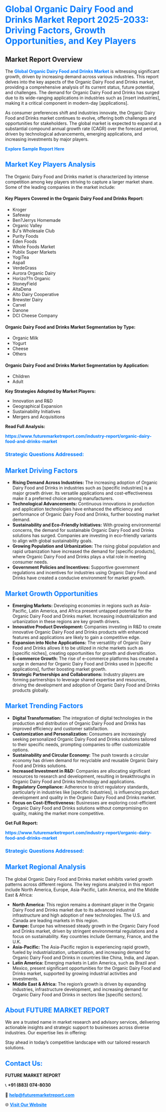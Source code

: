 <h1 style="color: #007BFF;">Global Organic Dairy Food and Drinks Market Report 2025-2033: Driving Factors, Growth Opportunities, and Key Players</h1>

<section id="overview">
<h2>Market Report Overview</h2>
<p>The <a href="https://www.futuremarketreport.com/industry-report/organic-dairy-food-and-drinks-market" style="color: #007BFF; text-decoration: none;"><strong>Global Organic Dairy Food and Drinks Market</strong></a> is witnessing significant growth, driven by increasing demand across various industries. This report delves into the key aspects of the Organic Dairy Food and Drinks market, providing a comprehensive analysis of its current status, future potential, and challenges. The demand for Organic Dairy Food and Drinks has surged due to its wide-ranging applications in industries such as [insert industries], making it a critical component in modern-day [applications].</p>
<p>As consumer preferences shift and industries innovate, the Organic Dairy Food and Drinks market continues to evolve, offering both challenges and opportunities for stakeholders. The global market is expected to expand at a substantial compound annual growth rate (CAGR) over the forecast period, driven by technological advancements, emerging applications, and increasing investments by major players.</p>
</section>

<section id="overview">
<p><a href="https://www.futuremarketreport.com/request-sample/reportId=61480" style="color: #007BFF; text-decoration: none;"><strong>Explore Sample Report Here</strong></a></p>
</section>

<section id="key-players">
<h2 style="color: #007BFF;">Market Key Players Analysis</h2>
<p>The Organic Dairy Food and Drinks market is characterized by intense competition among key players striving to capture a larger market share. Some of the leading companies in the market include:</p>
<h4>Key Players Covered in the Organic Dairy Food and Drinks Report:</h4>
<ul><li>Kroger</li><li>Safeway</li><li>Ben?Jerrys Homemade</li><li>Organic Valley</li><li>BJ&#039;s Wholesale Club</li><li>Purity Foods</li><li>Eden Foods</li><li>Whole Foods Market</li><li>Publix Super Markets</li><li>YogiTea</li><li>Aspall</li><li>VerdeGrass</li><li>Aurora Organic Dairy</li><li>Horizo??n Organic</li><li>StoneyField</li><li>AltaDena</li><li>Alto Dairy Cooperative</li><li>Brewster Dairy</li><li>Carvel</li><li>Danone</li><li>DCI Cheese Company</li></ul>
<h4>Organic Dairy Food and Drinks Market Segmentation by Type:</h4>
<ul><li>Organic Milk</li><li>Yogurt</li><li>Cheese</li><li>Others</li></ul>

<h4>Organic Dairy Food and Drinks Market Segmentation by Application:</h4>
<ul><li>Children</li><li>Adult</li></ul>
<p><strong>Key Strategies Adopted by Market Players:</strong></p>
<ul>
<li>Innovation and R&D</li>
<li>Geographical Expansion</li>
<li>Sustainability Initiatives</li>
<li>Mergers and Acquisitions</li>
</ul>
</section>

<section>
<p><strong>Read Full Analysis: </strong></p><a href="https://www.futuremarketreport.com/industry-report/organic-dairy-food-and-drinks-market" style="color: #007BFF; text-decoration: none;"><strong>https://www.futuremarketreport.com/industry-report/organic-dairy-food-and-drinks-market</strong></a>
<h3 style="color: #007BFF;">Strategic Questions Addressed:</h3>
</section>

<section id="driving-factors">
<h2 style="color: #007BFF;">Market Driving Factors</h2>
<ul>
<li><strong>Rising Demand Across Industries:</strong> The increasing adoption of Organic Dairy Food and Drinks in industries such as [specific industries] is a major growth driver. Its versatile applications and cost-effectiveness make it a preferred choice among manufacturers.</li>
<li><strong>Technological Advancements:</strong> Continuous innovations in production and application technologies have enhanced the efficiency and performance of Organic Dairy Food and Drinks, further boosting market demand.</li>
<li><strong>Sustainability and Eco-Friendly Initiatives:</strong> With growing environmental concerns, the demand for sustainable Organic Dairy Food and Drinks solutions has surged. Companies are investing in eco-friendly variants to align with global sustainability goals.</li>
<li><strong>Growing Population and Urbanization:</strong> The rising global population and rapid urbanization have increased the demand for [specific products], where Organic Dairy Food and Drinks plays a vital role in meeting consumer needs.</li>
<li><strong>Government Policies and Incentives:</strong> Supportive government regulations and incentives for industries using Organic Dairy Food and Drinks have created a conducive environment for market growth.</li>
</ul>
</section>

<section id="growth-opportunities">
<h2 style="color: #007BFF;">Market Growth Opportunities</h2>
<ul>
<li><strong>Emerging Markets:</strong> Developing economies in regions such as Asia-Pacific, Latin America, and Africa present untapped potential for the Organic Dairy Food and Drinks market. Increasing industrialization and urbanization in these regions are key growth drivers.</li>
<li><strong>Innovative Product Development:</strong> Companies investing in R&D to create innovative Organic Dairy Food and Drinks products with enhanced features and applications are likely to gain a competitive edge.</li>
<li><strong>Expansion into Niche Applications:</strong> The versatility of Organic Dairy Food and Drinks allows it to be utilized in niche markets such as [specific niches], creating opportunities for growth and diversification.</li>
<li><strong>E-commerce Growth:</strong> The rise of e-commerce platforms has created a surge in demand for Organic Dairy Food and Drinks used in [specific applications], further boosting market growth.</li>
<li><strong>Strategic Partnerships and Collaborations:</strong> Industry players are forming partnerships to leverage shared expertise and resources, driving the development and adoption of Organic Dairy Food and Drinks products globally.</li>
</ul>
</section>

<section id="trending-factors">
<h2 style="color: #007BFF;">Market Trending Factors</h2>
<ul>
<li><strong>Digital Transformation:</strong> The integration of digital technologies in the production and distribution of Organic Dairy Food and Drinks has improved efficiency and customer satisfaction.</li>
<li><strong>Customization and Personalization:</strong> Consumers are increasingly seeking personalized Organic Dairy Food and Drinks solutions tailored to their specific needs, prompting companies to offer customizable options.</li>
<li><strong>Sustainability and Circular Economy:</strong> The push towards a circular economy has driven demand for recyclable and reusable Organic Dairy Food and Drinks solutions.</li>
<li><strong>Increased Investment in R&D:</strong> Companies are allocating significant resources to research and development, resulting in breakthroughs in Organic Dairy Food and Drinks technology and applications.</li>
<li><strong>Regulatory Compliance:</strong> Adherence to strict regulatory standards, particularly in industries like [specific industries], is influencing product development and quality in the Organic Dairy Food and Drinks market.</li>
<li><strong>Focus on Cost-Effectiveness:</strong> Businesses are exploring cost-efficient Organic Dairy Food and Drinks solutions without compromising on quality, making the market more competitive.</li>
</ul>
</section>

<section>
<p><strong>Get Full Report: </strong></p><a href="https://www.futuremarketreport.com/industry-report/organic-dairy-food-and-drinks-market" style="color: #007BFF; text-decoration: none;"><strong>https://www.futuremarketreport.com/industry-report/organic-dairy-food-and-drinks-market</strong></a>
<h3 style="color: #007BFF;">Strategic Questions Addressed:</h3>
</section>


<section id="regional-analysis">
<h2 style="color: #007BFF;">Market Regional Analysis</h2>
<p>The global Organic Dairy Food and Drinks market exhibits varied growth patterns across different regions. The key regions analyzed in this report include North America, Europe, Asia-Pacific, Latin America, and the Middle East & Africa:</p>
<ul>
<li><strong>North America:</strong> This region remains a dominant player in the Organic Dairy Food and Drinks market due to its advanced industrial infrastructure and high adoption of new technologies. The U.S. and Canada are leading markets in this region.</li>
<li><strong>Europe:</strong> Europe has witnessed steady growth in the Organic Dairy Food and Drinks market, driven by stringent environmental regulations and a focus on sustainability. Key countries include Germany, France, and the U.K.</li>
<li><strong>Asia-Pacific:</strong> The Asia-Pacific region is experiencing rapid growth, fueled by industrialization, urbanization, and increasing demand for Organic Dairy Food and Drinks in countries like China, India, and Japan.</li>
<li><strong>Latin America:</strong> Emerging markets in Latin America, such as Brazil and Mexico, present significant opportunities for the Organic Dairy Food and Drinks market, supported by growing industrial activities and investments.</li>
<li><strong>Middle East & Africa:</strong> The region’s growth is driven by expanding industries, infrastructure development, and increasing demand for Organic Dairy Food and Drinks in sectors like [specific sectors].</li>
</ul>
</section>

<footer>
<h2 style="color: #007BFF;">About FUTURE MARKET REPORT</h2>
<p>We are a trusted name in market research and advisory services, delivering actionable insights and strategic support to businesses across diverse industries. Our expertise lies in offering:</p>

<p>Stay ahead in today’s competitive landscape with our tailored research solutions.</p>

<h2 style="color: #007BFF;">Contact Us:</h2>
<p><strong>FUTURE MARKET REPORT</strong></p>
<p>📞 <strong>+91 (883) 074-8030</strong></p>
<p>📧 <strong><a href="mailto:help@futuremarketreport.com" style="color: #007BFF;">help@futuremarketreport.com</a></strong></p>
<p>🌐 <strong><a href="https://www.futuremarketreport.com/" style="color: #007BFF;">Visit Our Website</a></strong></p>
</footer>
